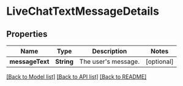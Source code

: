 # LiveChatTextMessageDetails

## Properties
Name | Type | Description | Notes
------------ | ------------- | ------------- | -------------
**messageText** | **String** | The user&#39;s message. | [optional] 

[[Back to Model list]](../README.md#documentation-for-models) [[Back to API list]](../README.md#documentation-for-api-endpoints) [[Back to README]](../README.md)


